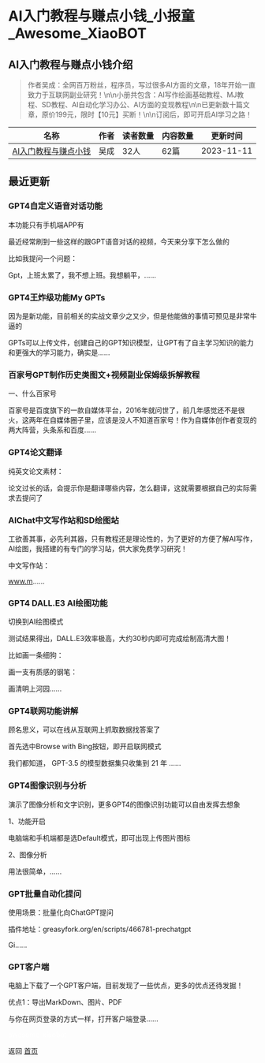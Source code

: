 # AI入门教程与赚点小钱_小报童_Awesome_XiaoBOT

## AI入门教程与赚点小钱介绍
> 作者吴成：全网百万粉丝，程序员，写过很多AI方面的文章，18年开始一直致力于互联网副业研究！\n\n小册共包含：AI写作绘画基础教程、MJ教程、SD教程、AI自动化学习办公、AI方面的变现教程\n\n已更新数十篇文章，原价199元，限时【10元】买断！\n\n订阅后，即可开启AI学习之路！  
  


|名称|作者|读者数量|内容数量|更新时间|
|---|---|---|---|---|
|[AI入门教程与赚点小钱](https://xiaobot.net/p/fuye1688?refer=9c3f1c95-a052-465a-9902-f6d75080262a)|吴成|32人|62篇|2023-11-11|

## 最近更新
### GPT4自定义语音对话功能

本功能只有手机端APP有

最近经常刷到一些这样的跟GPT语音对话的视频，今天来分享下怎么做的

比如我提问一个问题：

Gpt，上班太累了，我不想上班。我想躺平，......

### GPT4王炸级功能My GPTs

因为是新功能，目前相关的实战文章少之又少，但是他能做的事情可预见是非常牛逼的

GPTs可以上传文件，创建自己的GPT知识模型，让GPT有了自主学习知识的能力和更强大的学习能力，确实是......

### 百家号GPT制作历史类图文+视频副业保姆级拆解教程

一、什么百家号

百家号是百度旗下的一款自媒体平台，2016年就问世了，前几年感觉还不是很火，这两年在自媒体圈子里，应该是没人不知道百家号！作为自媒体创作者变现的两大阵营，头条系和百度......

### GPT4论文翻译

纯英文论文素材：

论文过长的话，会提示你是翻译哪些内容，怎么翻译，这就需要根据自己的实际需求去提问了

### AIChat中文写作站和SD绘图站

工欲善其事，必先利其器，只有教程还是理论性的，为了更好的方便了解AI写作，AI绘图，我搭建的有专门的学习站，供大家免费学习研究！

中文写作站：

www.m......

### GPT4 DALL.E3 AI绘图功能

切换到AI绘图模式

测试结果得出，DALL.E3效率极高，大约30秒内即可完成绘制高清大图！

比如画一条细狗：

画一支有质感的钢笔：

画清明上河园......

### GPT4联网功能讲解

顾名思义，可以在线从互联网上抓取数据找答案了

首先选中Browse with Bing按钮，即开启联网模式

我们都知道， GPT-3.5 的模型数据集只收集到 21 年 ......

### GPT4图像识别与分析

演示了图像分析和文字识别，更多GPT4的图像识别功能可以自由发挥去想象

1、功能开启

电脑端和手机端都是选Default模式，即可出现上传图片图标

2、图像分析

用法很简单，......

### GPT批量自动化提问

使用场景：批量化向ChatGPT提问

插件地址：greasyfork.org/en/scripts/466781-prechatgpt

Gi......

### GPT客户端

电脑上下载了一个GPT客户端，目前发现了一些优点，更多的优点还待发掘！

优点1：导出MarkDown、图片、PDF

与你在网页登录的方式一样，打开客户端登录......


<a href="https://github.com/Reno9527/awesome-xiaobot" style="color: white; text-decoration: none;">awesome-xiaobot</a>

返回 [首页](../README.md)
